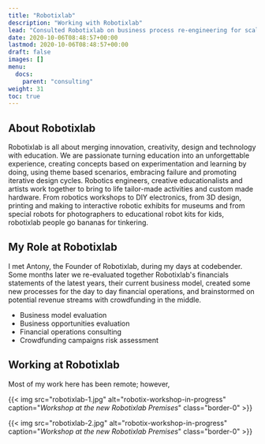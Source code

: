 ```yaml
---
title: "Robotixlab"
description: "Working with Robotixlab"
lead: "Consulted Robotixlab on business process re-engineering for scaling their business."
date: 2020-10-06T08:48:57+00:00
lastmod: 2020-10-06T08:48:57+00:00
draft: false
images: []
menu:
  docs:
    parent: "consulting"
weight: 31
toc: true
---
```


## About Robotixlab

Robotixlab is all about merging innovation, creativity, design and technology with education. We are passionate turning education into an unforgettable experience, creating concepts based on experimentation and learning by doing, using theme based scenarios, embracing failure and promoting iterative design cycles. Robotics engineers, creative educationalists and artists work together to bring to life tailor-made activities and custom made hardware. From robotics workshops to DIY electronics, from 3D design, printing and making to interactive robotic exhibits for museums and from special robots for photographers to educational robot kits for kids, robotixlab people go bananas for tinkering.

## My Role at Robotixlab

I met Antony, the Founder of Robotixlab, during my days at codebender. Some months later we re-evaluated together Robotixlab's financials statements of the latest years, their current business model, created some new processes for the day to day financial operations, and brainstormed on potential revenue streams with crowdfunding in the middle.

* Business model evaluation
* Business opportunities evaluation
* Financial operations consulting
* Crowdfunding campaigns risk assessment

## Working at Robotixlab

Most of my work here has been remote; however,

{{< img src="robotixlab-1.jpg" alt="robotix-workshop-in-progress" caption="<em>Workshop at the new Robotixlab Premises</em>" class="border-0" >}}

{{< img src="robotixlab-2.jpg" alt="robotix-workshop-in-progress" caption="<em>Workshop at the new Robotixlab Premises</em>" class="border-0" >}}
